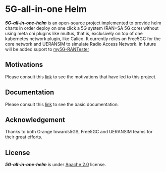 # 5G-all-in-one Helm

***5G-all-in-one-helm*** is an open-source project implemented to provide helm charts in order deploy on one click a 5G system (RAN+SA 5G core) without using meta cni plugins like multus, that is, exclusively on top of one kubernetes network plugin, like Calico.  It currently relies on Free5GC  for the core  network and UERANSIM  to simulate Radio Access Network. In future will be added suport to [my5G-RANTester](https://github.com/my5G/my5G-RANTester)

## Motivations
Please consult this [link](/motivations.md) to see the motivations that have led to this project.

## Documentation
Please consult this [link](/docs.md) to see the basic documentation.

## Acknowledgement
Thanks to both Orange towards5GS, Free5GC and UERANSIM teams for their great efforts.

## License
***5G-all-in-one-helm*** is under [Apache 2.0](./LICENSE) license.
